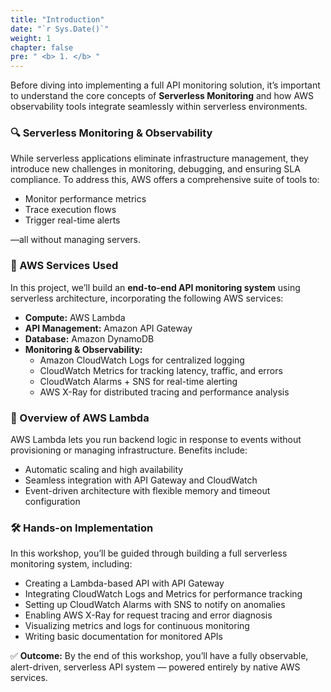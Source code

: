 ```yaml
---
title: "Introduction"
date: "`r Sys.Date()`"
weight: 1
chapter: false
pre: " <b> 1. </b> "
---
```


Before diving into implementing a full API monitoring solution, it’s important to understand the core concepts of **Serverless Monitoring** and how AWS observability tools integrate seamlessly within serverless environments.

### 🔍 Serverless Monitoring & Observability

While serverless applications eliminate infrastructure management, they introduce new challenges in monitoring, debugging, and ensuring SLA compliance. To address this, AWS offers a comprehensive suite of tools to:

- Monitor performance metrics
- Trace execution flows
- Trigger real-time alerts

—all without managing servers.

### 🧩 AWS Services Used

In this project, we’ll build an **end-to-end API monitoring system** using serverless architecture, incorporating the following AWS services:

- **Compute:** AWS Lambda
- **API Management:** Amazon API Gateway
- **Database:** Amazon DynamoDB
- **Monitoring & Observability:**
  - Amazon CloudWatch Logs for centralized logging
  - CloudWatch Metrics for tracking latency, traffic, and errors
  - CloudWatch Alarms + SNS for real-time alerting
  - AWS X-Ray for distributed tracing and performance analysis

### 🧠 Overview of AWS Lambda

AWS Lambda lets you run backend logic in response to events without provisioning or managing infrastructure. Benefits include:

- Automatic scaling and high availability
- Seamless integration with API Gateway and CloudWatch
- Event-driven architecture with flexible memory and timeout configuration

### 🛠️ Hands-on Implementation

In this workshop, you’ll be guided through building a full serverless monitoring system, including:

- Creating a Lambda-based API with API Gateway
- Integrating CloudWatch Logs and Metrics for performance tracking
- Setting up CloudWatch Alarms with SNS to notify on anomalies
- Enabling AWS X-Ray for request tracing and error diagnosis
- Visualizing metrics and logs for continuous monitoring
- Writing basic documentation for monitored APIs

✅ **Outcome:** By the end of this workshop, you’ll have a fully observable, alert-driven, serverless API system — powered entirely by native AWS services.

